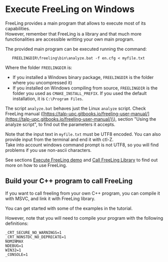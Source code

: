 # Execute FreeLing on Windows

FreeLing provides a main program that allows to execute most of its capabilities.  
However, remember that FreeLing is a library and that much more functionalities are accessible writting your own main program.

The provided main program can be executed running the command:

```
   FREELINGDIR\freeling\bin\analyze.bat -f en.cfg < myfile.txt
```

Where the folder `FREELINGDIR` is:

* If you installed a Windows binary package, `FREELINGDIR` is the folder where you uncompressed it\)
* If you installed on Windows compiling from source, `FREELINGDIR` is the folder you used as `CMAKE_INSTALL_PREFIX`.  If you used the default installation, it is `C:\Program Files`.

The script `analyze.bat` behaves just the Linux `analyze` script. Check FreeLing manual \([https://talp-upc.gitbooks.io/freeling-user-manual/](https://talp-upc.gitbooks.io/freeling-user-manual/)\), section "Using the analyze script", to find out the parameters it accepts.

Note that the input text in `myfile.txt` must be UTF8 encoded. You can also provide input from the terminal and end it with ctl-Z.   
Take into account windows command prompt is not UTF8, so you will find problems if you use non-ascii characters.

See sections [Execute FreeLing demo](#execute-analyzer) and [Call FreeLing Library](#call-library) to find out more on how to use FreeLing.


## Build your C++ program to call FreeLing

If you want to call freeling from your own C++ program, you can compile it with MSVC, and link it with FreeLing library. 

You can get started with some of the examples in the tutorial.

However, note that you will need to compile your program with the following  definitions: 
```
_CRT_SECURE_NO_WARNINGS=1
_CRT_NONSTDC_NO_DEPRECATE=1
NOMINMAX
NDEBUG=1
WIN32=1
_CONSOLE=1
```

